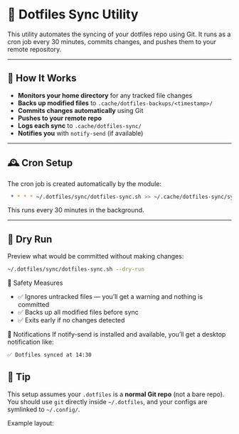 # 🔁 Dotfiles Sync Utility

This utility automates the syncing of your dotfiles repo using Git. It runs as a cron job every 30 minutes, commits changes, and pushes them to your remote repository.

---

## 📂 How It Works

- **Monitors your home directory** for any tracked file changes
- **Backs up modified files** to `.cache/dotfiles-backups/<timestamp>/`
- **Commits changes automatically** using Git
- **Pushes to your remote repo**
- **Logs each sync** to `.cache/dotfiles-sync/`
- **Notifies you** with `notify-send` (if available)

---

## 🕰️ Cron Setup

The cron job is created automatically by the module:

```bash
 * * * * ~/.dotfiles/sync/dotfiles-sync.sh >> ~/.cache/dotfiles-sync/sync-<timestamp>.log 2>&1
```

This runs every 30 minutes in the background.

---

## 🧪 Dry Run

Preview what would be committed without making changes:

```bash
~/.dotfiles/sync/dotfiles-sync.sh --dry-run
```

🛑 Safety Measures
- ✅ Ignores untracked files — you’ll get a warning and nothing is committed
- ✅ Backs up all modified files before sync
- ✅ Exits early if no changes detected

💬 Notifications
If notify-send is installed and available, you’ll get a desktop notification like:

```bash
✅ Dotfiles synced at 14:30
```

## 🧠 Tip

This setup assumes your `.dotfiles` is a **normal Git repo** (not a bare repo).  
You should use `git` directly inside `~/.dotfiles`, and your configs are symlinked to `~/.config/`.

Example layout:

